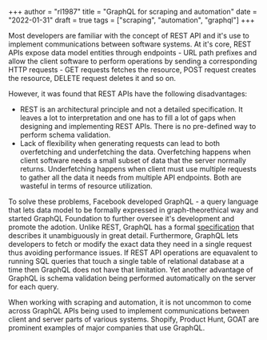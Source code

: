 +++
author = "rl1987"
title = "GraphQL for scraping and automation"
date = "2022-01-31"
draft = true
tags = ["scraping", "automation", "graphql"]
+++

Most developers are familiar with the concept of REST API and it's use to implement communications between
software systems. At it's core, REST APIs expose data model entities through endpoints - URL path prefixes
and allow the client software to perform operations by sending a corresponding HTTP requests - GET requests
fetches the resource, POST request creates the resource, DELETE request deletes it and so on.

However, it was found that REST APIs have the following disadvantages:

* REST is an architectural principle and not a detailed specification. It leaves a lot to interpretation and
one has to fill a lot of gaps when designing and implementing REST APIs. There is no pre-defined way to 
perform schema validation.
* Lack of flexibility when generating requests can lead to both overfetching and underfetching the data. 
Overfetching happens when client software needs a small subset of data that the server normally returns.
Underfetching happens when client must use multiple requests to gather all the data it needs from multiple
API endpoints. Both are wasteful in terms of resource utilization.

To solve these problems, Facebook developed GraphQL - a query language that lets data model to be formally
expressed in graph-theorethical way and started GraphQL Foundation to further oversee it's development and promote
the adotion. Unlike REST, GraphQL has a formal [specification](https://spec.graphql.org/June2018/)
that describes it unambiguously in great detail. Furthermore, GraphQL lets developers to fetch or modify the exact 
data they need in a single request thus avoiding performance issues. If REST API operations are
equavalent to running SQL queries that touch a single table of relational database at a time then GraphQL does not
have that limitation. Yet another advantage of GraphQL is schema validation being performed automatically
on the server for each query.

When working with scraping and automation, it is not uncommon to come across GraphQL APIs being used to
implement communications between client and server parts of various systems. Shopify, Product Hunt, GOAT
are prominent examples of major companies that use GraphQL.


